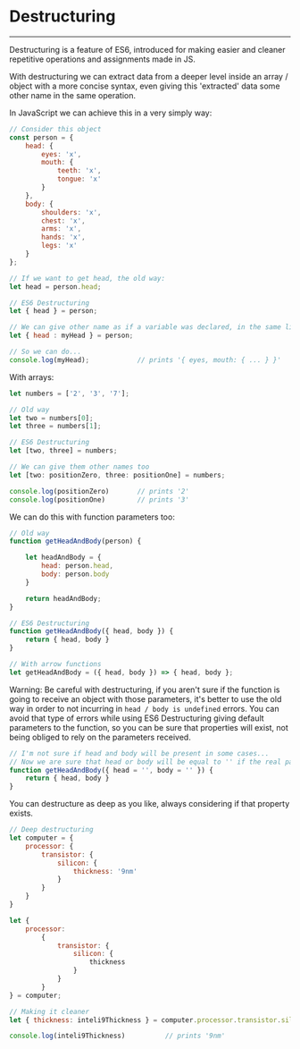 # Destructuring

---

Destructuring is a feature of ES6, introduced for making easier and cleaner repetitive operations and assignments made in JS.

With destructuring we can extract data from a deeper level inside an array / object with a more concise syntax, even giving this 'extracted' data some other name in the same operation.

In JavaScript we can achieve this in a very simply way:

```javascript
// Consider this object
const person = {
    head: {
        eyes: 'x',
        mouth: {
            teeth: 'x',
            tongue: 'x'
        }
    },
    body: {
        shoulders: 'x',
        chest: 'x',
        arms: 'x',
        hands: 'x',
        legs: 'x'
    }   
};

// If we want to get head, the old way:
let head = person.head;

// ES6 Destructuring
let { head } = person;

// We can give other name as if a variable was declared, in the same line
let { head : myHead } = person;

// So we can do...
console.log(myHead);            // prints '{ eyes, mouth: { ... } }'
```

With arrays:

```javascript
let numbers = ['2', '3', '7'];

// Old way
let two = numbers[0];
let three = numbers[1];

// ES6 Destructuring
let [two, three] = numbers;

// We can give them other names too
let [two: positionZero, three: positionOne] = numbers;

console.log(positionZero)       // prints '2'
console.log(positionOne)        // prints '3'
```

We can do this with function parameters too:

```javascript
// Old way
function getHeadAndBody(person) {

    let headAndBody = {
        head: person.head,
        body: person.body
    }

    return headAndBody;
}

// ES6 Destructuring
function getHeadAndBody({ head, body }) {
    return { head, body }
}

// With arrow functions
let getHeadAndBody = ({ head, body }) => { head, body };
```

Warning: Be careful with destructuring, if you aren't sure if the function is going to receive an object with those parameters, it's better to use the old way in order to not incurring in `head / body is undefined` errors. You can avoid that type of errors while using ES6 Destructuring giving default parameters to the function, so you can be sure that properties will exist, not being obliged to rely on the parameters received.

```javascript
// I'm not sure if head and body will be present in some cases...
// Now we are sure that head or body will be equal to '' if the real parameter doesn't have that properties inside
function getHeadAndBody({ head = '', body = '' }) {
    return { head, body }
}
```

You can destructure as deep as you like, always considering if that property exists.

```javascript
// Deep destructuring
let computer = {
    processor: {
        transistor: {
            silicon: {
                thickness: '9nm'
            }
        }
    }
}

let {
    processor: 
        { 
            transistor: { 
                silicon: { 
                    thickness 
                }
            }
        } 
} = computer;

// Making it cleaner
let { thickness: inteli9Thickness } = computer.processor.transistor.silicon;

console.log(inteli9Thickness)          // prints '9nm'
```